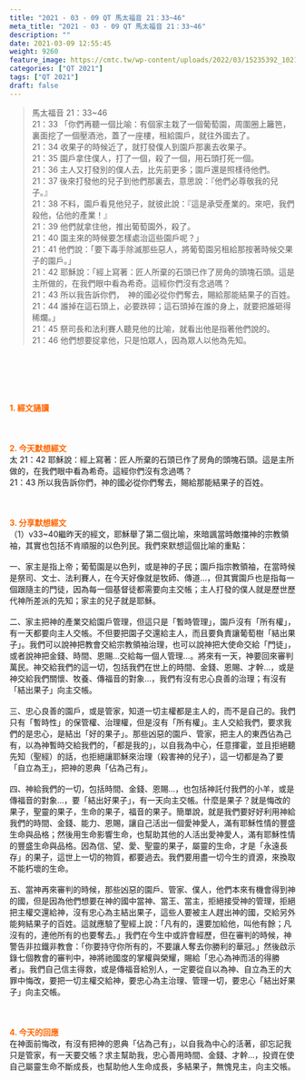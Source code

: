 ```yaml
---
title: "2021 - 03 - 09 QT 馬太福音 21：33~46"
meta_title: "2021 - 03 - 09 QT 馬太福音 21：33~46"
description: ""
date: 2021-03-09 12:55:45
weight: 9260
feature_image: https://cmtc.tw/wp-content/uploads/2022/03/15235392_10211799862337740_180693556567566654_o-1.webp
categories: ["QT 2021"]
tags: ["QT 2021"]
draft: false
---
```


<blockquote>馬太福音 21：33~46<br />
21：33 「你們再聽一個比喻：有個家主栽了一個葡萄園，周圍圈上籬笆，裏面挖了一個壓酒池，蓋了一座樓，租給園戶，就往外國去了。<br />
21：34 收果子的時候近了，就打發僕人到園戶那裏去收果子。<br />
21：35 園戶拿住僕人，打了一個，殺了一個，用石頭打死一個。<br />
21：36 主人又打發別的僕人去，比先前更多；園戶還是照樣待他們。<br />
21：37 後來打發他的兒子到他們那裏去，意思說：『他們必尊敬我的兒子。』<br />
21：38 不料，園戶看見他兒子，就彼此說：『這是承受產業的。來吧，我們殺他，佔他的產業！』<br />
21：39 他們就拿住他，推出葡萄園外，殺了。<br />
21：40 園主來的時候要怎樣處治這些園戶呢？」<br />
21：41 他們說：「要下毒手除滅那些惡人，將葡萄園另租給那按著時候交果子的園戶。」<br />
21：42 耶穌說：「經上寫著：匠人所棄的石頭已作了房角的頭塊石頭。這是主所做的，在我們眼中看為希奇。這經你們沒有念過嗎？<br />
21：43 所以我告訴你們，　神的國必從你們奪去，賜給那能結果子的百姓。<br />
21：44 誰掉在這石頭上，必要跌碎；這石頭掉在誰的身上，就要把誰砸得稀爛。」<br />
21：45 祭司長和法利賽人聽見他的比喻，就看出他是指著他們說的。<br />
21：46 他們想要捉拿他，只是怕眾人，因為眾人以他為先知。</blockquote><br />
&nbsp;<br />
<br />
&nbsp;<br />
<br />
<span style="color: #ff6600;"><strong>1. </strong><strong>經文誦讀</strong></span><br />
<br />
<span style="color: #ff6600;"><strong> </strong></span><br />
<br />
<span style="color: #ff6600;"><strong>2. 今天默想</strong><strong>經文<br />
</strong></span>太 21：42 耶穌說：經上寫著：匠人所棄的石頭已作了房角的頭塊石頭。這是主所做的，在我們眼中看為希奇。這經你們沒有念過嗎？<br />
21：43 所以我告訴你們，神的國必從你們奪去，賜給那能結果子的百姓。<br />
<br />
&nbsp;<br />
<br />
<span style="color: #ff6600;"><strong>3. 分享默想經文<br />
</strong></span>（1）v33~40繼昨天的經文，耶穌舉了第二個比喻，來暗諷當時敵擋神的宗教領袖，其實也包括不肯順服的以色列民。我們來默想這個比喻的重點：<br />
<br />
一、家主是指上帝；葡萄園是以色列，或是神的子民；園戶指宗教領袖，在當時候是祭司、文士、法利賽人，在今天好像就是牧師、傳道…，但其實園戶也是指每一個跟隨主的門徒，因為每一個基督徒都需要向主交帳；主人打發的僕人就是歷世歷代神所差派的先知；家主的兒子就是耶穌。<br />
<br />
二、家主把神的產業交給園戶管理，但這只是「暫時管理」，園戶沒有「所有權」，有一天都要向主人交帳。不但要把園子交還給主人，而且要負責讓葡萄樹「結出果子」。我們可以說神把教會交給宗教領袖治理，也可以說神把大使命交給「門徒」，或者說神把金錢、時間、恩賜…交給每一個人管理…。將來有一天，神要回來審判萬民。神交給我們的這一切，包括我們在世上的時間、金錢、恩賜、才幹…，或是神交給我們關懷、牧養、傳福音的對象…，我們有沒有忠心良善的治理；有沒有「結出果子」向主交帳。<br />
<br />
三、忠心良善的園戶，或是管家，知道一切主權都是主人的，而不是自己的。我們只有「暫時性」的保管權、治理權，但是沒有「所有權」。主人交給我們，要求我們的是忠心，是結出「好的果子」。那些凶惡的園戶、管家，把主人的東西佔為己有，以為神暫時交給我們的，「都是我的」，以自我為中心，任意揮霍，並且拒絕聽先知（聖經）的話，也拒絕讓耶穌來治理（殺害神的兒子），這一切都是為了要「自立為王」，把神的恩典「佔為己有」。<br />
<br />
四、神給我們的一切，包括時間、金錢、恩賜…，也包括神託付我們的小羊，或是傳福音的對象…，要「結出好果子」，有一天向主交帳。什麼是果子？就是悔改的果子，聖靈的果子，生命的果子，福音的果子。簡單說，就是我們要好好利用神給我們的時間、金錢、能力、恩賜，讓自己活出一個愛神愛人，滿有耶穌性情的豐盛生命與品格；然後用生命影響生命，也幫助其他的人活出愛神愛人，滿有耶穌性情的豐盛生命與品格。因為信、望、愛、聖靈的果子，屬靈的生命，才是「永遠長存」的果子，這世上一切的物質，都要過去。我們要用盡一切今生的資源，來換取不能朽壞的生命。<br />
<br />
五、當神再來審判的時候，那些凶惡的園戶、管家、僕人，他們本來有機會得到神的國，但是因為他們想要在神的國中當神、當王、當主，拒絕接受神的管理，拒絕把主權交還給神，沒有忠心為主結出果子，這些人要被主人趕出神的國，交給另外能夠結果子的百姓。這就應驗了聖經上說：「凡有的，還要加給他，叫他有餘；凡沒有的，連他所有的也要奪去。」我們在今生中或許會經歷，但在審判的時候，神警告非拉鐵非教會：「你要持守你所有的，不要讓人奪去你勝利的華冠。」然後啟示錄七個教會的審判中，神將祂國度的掌權與榮耀，賜給「忠心為神而活的得勝者」。我們自己信主得救，或是傳福音給別人，一定要從自以為神、自立為王的大罪中悔改，要把一切主權交給神，要忠心為主治理、管理一切，要忠心「結出好果子」向主交帳。<br />
<br />
&nbsp;<br />
<br />
<span style="color: #ff6600;"><strong>4. 今天的回應<br />
</strong></span>在神面前悔改，有沒有把神的恩典「佔為己有」，以自我為中心的活著，卻忘記我只是管家，有一天要交帳？求主幫助我，忠心善用時間、金錢、才幹…，投資在使自己屬靈生命不斷成長，也幫助他人生命成長，多結果子，無愧見主，向主交帳。<br />
<br />
&nbsp;
        